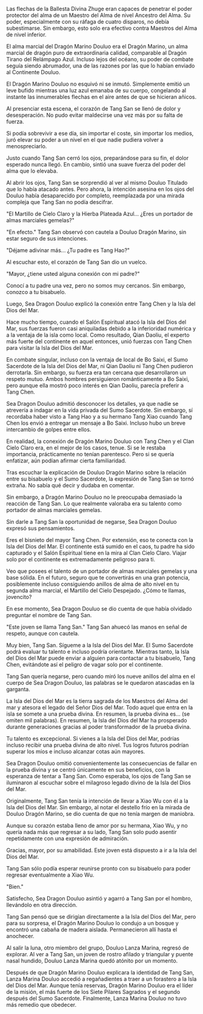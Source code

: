 
Las flechas de la Ballesta Divina Zhuge eran capaces de penetrar el poder protector del alma de un Maestro del Alma de nivel Ancestro del Alma. Su poder, especialmente con su ráfaga de cuatro disparos, no debía subestimarse. Sin embargo, esto solo era efectivo contra Maestros del Alma de nivel inferior.

El alma marcial del Dragón Marino Douluo era el Dragón Marino, un alma marcial de dragón puro de extraordinaria calidad, comparable al Dragón Tirano del Relámpago Azul. Incluso lejos del océano, su poder de combate seguía siendo abrumador, una de las razones por las que lo habían enviado al Continente Douluo.

El Dragón Marino Douluo no esquivó ni se inmutó. Simplemente emitió un leve bufido mientras una luz azul emanaba de su cuerpo, congelando al instante las innumerables flechas en el aire antes de que se hicieran añicos.

Al presenciar esta escena, el corazón de Tang San se llenó de dolor y desesperación. No pudo evitar maldecirse una vez más por su falta de fuerza.

Si podía sobrevivir a ese día, sin importar el coste, sin importar los medios, juró elevar su poder a un nivel en el que nadie pudiera volver a menospreciarlo.

Justo cuando Tang San cerró los ojos, preparándose para su fin, el dolor esperado nunca llegó. En cambio, sintió una suave fuerza del poder del alma que lo elevaba.

Al abrir los ojos, Tang San se sorprendió al ver al mismo Douluo Titulado que lo había atacado antes. Pero ahora, la intención asesina en los ojos del Douluo había desaparecido por completo, reemplazada por una mirada compleja que Tang San no podía descifrar.

"El Martillo de Cielo Claro y la Hierba Plateada Azul... ¿Eres un portador de almas marciales gemelas?"

"En efecto." Tang San observó con cautela a Douluo Dragón Marino, sin estar seguro de sus intenciones.

"Déjame adivinar más... ¿Tu padre es Tang Hao?"

Al escuchar esto, el corazón de Tang San dio un vuelco.

"Mayor, ¿tiene usted alguna conexión con mi padre?"

Conocí a tu padre una vez, pero no somos muy cercanos. Sin embargo, conozco a tu bisabuelo.

Luego, Sea Dragon Douluo explicó la conexión entre Tang Chen y la Isla del Dios del Mar.

Hace mucho tiempo, cuando el Salón Espiritual atacó la Isla del Dios del Mar, sus fuerzas fueron casi aniquiladas debido a la inferioridad numérica y a la ventaja de la isla como local. Como resultado, Qian Daoliu, el experto más fuerte del continente en aquel entonces, unió fuerzas con Tang Chen para visitar la Isla del Dios del Mar.

En combate singular, incluso con la ventaja de local de Bo Saixi, el Sumo Sacerdote de la Isla del Dios del Mar, ni Qian Daoliu ni Tang Chen pudieron derrotarla. Sin embargo, su fuerza era tan cercana que desarrollaron un respeto mutuo. Ambos hombres persiguieron románticamente a Bo Saixi, pero aunque ella mostró poco interés en Qian Daoliu, parecía preferir a Tang Chen.

Sea Dragon Douluo admitió desconocer los detalles, ya que nadie se atrevería a indagar en la vida privada del Sumo Sacerdote. Sin embargo, sí recordaba haber visto a Tang Hao y a su hermano Tang Xiao cuando Tang Chen los envió a entregar un mensaje a Bo Saixi. Incluso hubo un breve intercambio de golpes entre ellos.

En realidad, la conexión de Dragón Marino Douluo con Tang Chen y el Clan Cielo Claro era, en el mejor de los casos, tenue. Si se le restaba importancia, prácticamente no tenían parentesco. Pero si se quería enfatizar, aún podían afirmar cierta familiaridad.

Tras escuchar la explicación de Douluo Dragón Marino sobre la relación entre su bisabuelo y el Sumo Sacerdote, la expresión de Tang San se tornó extraña. No sabía qué decir y dudaba en comentar.

Sin embargo, a Dragón Marino Douluo no le preocupaba demasiado la reacción de Tang San. Lo que realmente valoraba era su talento como portador de almas marciales gemelas.

Sin darle a Tang San la oportunidad de negarse, Sea Dragon Douluo expresó sus pensamientos.

Eres el bisnieto del mayor Tang Chen. Por extensión, eso te conecta con la Isla del Dios del Mar. El continente está sumido en el caos, tu padre ha sido capturado y el Salón Espiritual tiene en la mira al Clan Cielo Claro. Viajar solo por el continente es extremadamente peligroso para ti.

Veo que posees el talento de un portador de almas marciales gemelas y una base sólida. En el futuro, seguro que te convertirás en una gran potencia, posiblemente incluso consiguiendo anillos de alma de alto nivel en tu segunda alma marcial, el Martillo del Cielo Despejado. ¿Cómo te llamas, jovencito?

En ese momento, Sea Dragon Douluo se dio cuenta de que había olvidado preguntar el nombre de Tang San.

"Este joven se llama Tang San." Tang San ahuecó las manos en señal de respeto, aunque con cautela.

Muy bien, Tang San. Sígueme a la Isla del Dios del Mar. El Sumo Sacerdote podrá evaluar tu talento e incluso podría orientarte. Mientras tanto, la Isla del Dios del Mar puede enviar a alguien para contactar a tu bisabuelo, Tang Chen, evitándote así el peligro de vagar solo por el continente.

Tang San quería negarse, pero cuando miró los nueve anillos del alma en el cuerpo de Sea Dragon Douluo, las palabras se le quedaron atascadas en la garganta.

La Isla del Dios del Mar es la tierra sagrada de los Maestros del Alma del mar y atesora el legado del Señor Dios del Mar. Todo aquel que entra en la isla se somete a una prueba divina. En resumen, la prueba divina es... (se omiten mil palabras). En resumen, la Isla del Dios del Mar ha prosperado durante generaciones gracias al poder transformador de la prueba divina.

Tu talento es excepcional. Si vienes a la Isla del Dios del Mar, podrías incluso recibir una prueba divina de alto nivel. Tus logros futuros podrían superar los míos e incluso alcanzar cotas aún mayores.

Sea Dragon Douluo omitió convenientemente las consecuencias de fallar en la prueba divina y se centró únicamente en sus beneficios, con la esperanza de tentar a Tang San. Como esperaba, los ojos de Tang San se iluminaron al escuchar sobre el milagroso legado divino de la Isla del Dios del Mar.

Originalmente, Tang San tenía la intención de llevar a Xiao Wu con él a la Isla del Dios del Mar. Sin embargo, al notar el destello frío en la mirada de Douluo Dragón Marino, se dio cuenta de que no tenía margen de maniobra.

Aunque su corazón estaba lleno de amor por su hermana, Xiao Wu, y no quería nada más que regresar a su lado, Tang San solo pudo asentir repetidamente con una expresión de admiración.

Gracias, mayor, por su amabilidad. Este joven está dispuesto a ir a la Isla del Dios del Mar.

Tang San sólo podía esperar reunirse pronto con su bisabuelo para poder regresar eventualmente a Xiao Wu.

"Bien."

Satisfecho, Sea Dragon Douluo asintió y agarró a Tang San por el hombro, llevándolo en otra dirección.

Tang San pensó que se dirigían directamente a la Isla del Dios del Mar, pero para su sorpresa, el Dragón Marino Douluo lo condujo a un bosque y encontró una cabaña de madera aislada. Permanecieron allí hasta el anochecer.

Al salir la luna, otro miembro del grupo, Douluo Lanza Marina, regresó de explorar. Al ver a Tang San, un joven de rostro afilado y triangular y puente nasal hundido, Douluo Lanza Marina quedó atónito por un momento.

Después de que Dragón Marino Douluo explicara la identidad de Tang San, Lanza Marina Douluo accedió a regañadientes a traer a un forastero a la Isla del Dios del Mar. Aunque tenía reservas, Dragón Marino Douluo era el líder de la misión, el más fuerte de los Siete Pilares Sagrados y el segundo después del Sumo Sacerdote. Finalmente, Lanza Marina Douluo no tuvo más remedio que obedecer.